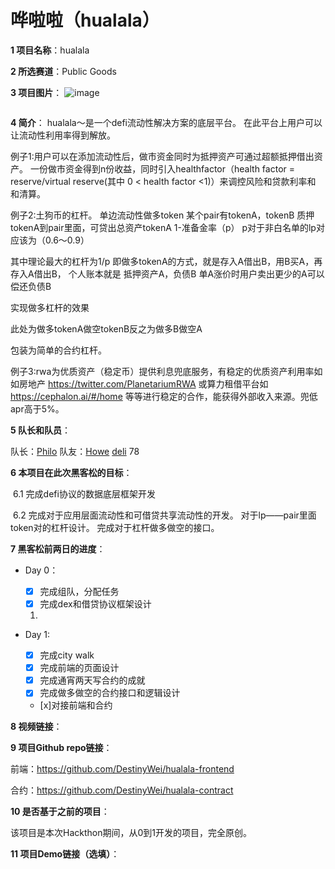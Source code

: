 # 哗啦啦（hualala）

**1 项目名称**：hualala

**2 所选赛道**：Public Goods

**3 项目图片**：
![image](https://github.com/PhiloCwh/ETHHangzhou/assets/105807963/7b951bb5-644e-4797-a232-ae25bf1cf053)


![]()

**4  简介**：
hualala～是一个defi流动性解决方案的底层平台。
在此平台上用户可以让流动性利用率得到解放。

例子1:用户可以在添加流动性后，做市资金同时为抵押资产可通过超额抵押借出资产。
一份做市资金得到n份收益，同时引入healthfactor（health factor = reserve/virtual reserve(其中 0 < health factor <1)）来调控风险和贷款利率和
和清算。

例子2:土狗币的杠杆。
单边流动性做多token
某个pair有tokenA，tokenB
质押tokenA到pair里面，可贷出总资产tokenA 1-准备金率（p）
p对于非白名单的lp对应该为（0.6～0.9）

其中理论最大的杠杆为1/p
即做多tokenA的方式，就是存入A借出B，用B买A，再存入A借出B，
个人账本就是 抵押资产A，负债B
单A涨价时用户卖出更少的A可以偿还负债B

实现做多杠杆的效果

此处为做多tokenA做空tokenB反之为做多B做空A

包装为简单的合约杠杆。

例子3:rwa为优质资产（稳定币）提供利息兜底服务，有稳定的优质资产利用率如 如房地产 https://twitter.com/PlanetariumRWA 或算力租借平台如 https://cephalon.ai/#/home
等等进行稳定的合作，能获得外部收入来源。兜低apr高于5%。




**5 队长和队员**：

队长：[Philo](https://github.com/PhiloCwh)  队友：[Howe](https://github.com/DestinyWei)  [deli](https://github.com/yyyhakuna)  78

**6 本项目在此次黑客松的目标**：

​ 6.1 完成defi协议的数据底层框架开发

​ 6.2 完成对于应用层面流动性和可借贷共享流动性的开发。
对于lp——pair里面token对的杠杆设计。
完成对于杠杆做多做空的接口。

**7 黑客松前两日的进度**：

- Day 0：
  - [x] 完成组队，分配任务
  - [x] 完成dex和借贷协议框架设计
  
  1. 

- Day 1:
  - [x] 完成city walk
  - [x] 完成前端的页面设计
  - [x] 完成通宵两天写合约的成就
  - [x] 完成做多做空的合约接口和逻辑设计
  - [x]对接前端和合约 

**8 视频链接**：



**9 项目Github repo链接**：

前端：https://github.com/DestinyWei/hualala-frontend

合约：https://github.com/DestinyWei/hualala-contract

**10 是否基于之前的项目**：

该项目是本次Hackthon期间，从0到1开发的项目，完全原创。

**11 项目Demo链接（选填）**：
